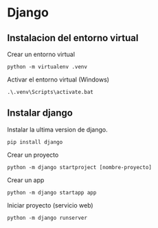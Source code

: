 # Django
## Instalacion del entorno virtual
Crear un entorno virtual
```
python -m virtualenv .venv
```
Activar el entorno virtual (Windows)
```
.\.venv\Scripts\activate.bat
```
## Instalar django
Instalar la ultima version de django.
```
pip install django
```
Crear un proyecto
```
python -m django startproject [nombre-proyecto]
```
Crear un app
```
python -m django startapp app
```
Iniciar proyecto (servicio web)
```
python -m django runserver
```
